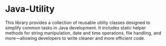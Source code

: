 # Java-Utility
This library provides a collection of reusable utility classes designed to simplify common tasks in Java development. It includes static helper methods for string manipulation, date and time operations, file handling, and more—allowing developers to write cleaner and more efficient code.
